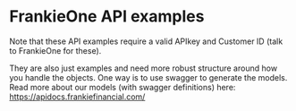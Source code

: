 # FrankieOne API examples

Note that these API examples require a valid APIkey and Customer ID (talk to
FrankieOne for these).

They are also just examples and need more robust structure around how you handle
the objects. One way is to use swagger to generate the models. Read more about
our models (with swagger definitions) here:
https://apidocs.frankiefinancial.com/
